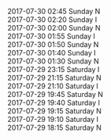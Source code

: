 2017-07-30 02:45 Sunday  N  
2017-07-30 02:20 Sunday  I  
2017-07-30 02:00 Sunday  N  
2017-07-30 01:55 Sunday  I  
2017-07-30 01:50 Sunday  N  
2017-07-30 01:40 Sunday  I  
2017-07-30 01:30 Sunday  N  
2017-07-29 23:15 Saturday  I  
2017-07-29 21:15 Saturday  N  
2017-07-29 21:10 Saturday  I  
2017-07-29 19:45 Saturday  N  
2017-07-29 19:40 Saturday  I  
2017-07-29 19:15 Saturday  N  
2017-07-29 19:10 Saturday  I  
2017-07-29 18:15 Saturday  N  
